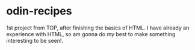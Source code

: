 # odin-recipes

1st project from TOP, after finishing the basics of HTML.
I have already an experience with HTML, so am gonna do my best to make something interesting to be seen!.
